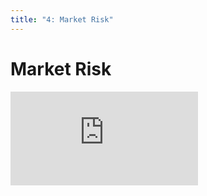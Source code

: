 ```yaml
---
title: "4: Market Risk"
---
```


# Market Risk

<div class='embed-container'><iframe src='https://player.vimeo.com/video/241302894' frameborder='0' webkitAllowFullScreen mozallowfullscreen allowFullScreen></iframe></div>